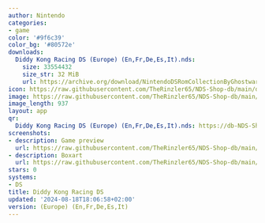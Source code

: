 ```yaml
---
author: Nintendo
categories:
- game
color: '#9f6c39'
color_bg: '#80572e'
downloads:
  Diddy Kong Racing DS (Europe) (En,Fr,De,Es,It).nds:
    size: 33554432
    size_str: 32 MiB
    url: https://archive.org/download/NintendoDSRomCollectionByGhostware/Diddy%20Kong%20Racing%20DS%20%28Europe%29%20%28En%2CFr%2CDe%2CEs%2CIt%29.nds
icon: https://raw.githubusercontent.com/TheRinzler65/NDS-Shop-db/main/docs/assets/images/icons/diddykongracing.png
image: https://raw.githubusercontent.com/TheRinzler65/NDS-Shop-db/main/docs/assets/images/icons/diddykongracing.png
image_length: 937
layout: app
qr:
  Diddy Kong Racing DS (Europe) (En,Fr,De,Es,It).nds: https://db-NDS-Shop-db.netlify.app/assets/images/qr/diddy-kong-racing-ds-europe-enfrdeesit-nds.png
screenshots:
- description: Game preview
  url: https://raw.githubusercontent.com/TheRinzler65/NDS-Shop-db/main/docs/assets/images/screenshots/diddykongracing/diddykongracing.png
- description: Boxart
  url: https://raw.githubusercontent.com/TheRinzler65/NDS-Shop-db/main/docs/assets/images/boxart/Diddy%20Kong%20Racing%20DS%20(Europe)%20(En%2CFr%2CDe%2CEs%2CIt).nds.png
stars: 0
systems:
- DS
title: Diddy Kong Racing DS
updated: '2024-08-18T18:06:58+02:00'
version: (Europe) (En,Fr,De,Es,It)
---
```

